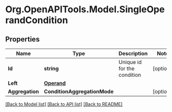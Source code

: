# Org.OpenAPITools.Model.SingleOperandCondition
## Properties

Name | Type | Description | Notes
------------ | ------------- | ------------- | -------------
**Id** | **string** | Unique id for the condition | [optional] 
**Left** | [**Operand**](Operand.md) |  | 
**Aggregation** | **ConditionAggregationMode** |  | [optional] 

[[Back to Model list]](../README.md#documentation-for-models) [[Back to API list]](../README.md#documentation-for-api-endpoints) [[Back to README]](../README.md)

